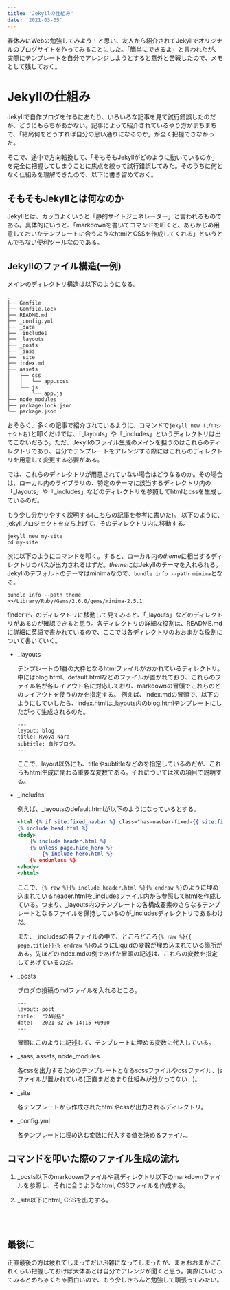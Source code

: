 ```yaml
---
title: 'Jekyllの仕組み'
date: '2021-03-05'
---
```



春休みにWebの勉強してみよう！と思い、友人から紹介されてJekyllでオリジナルのブログサイトを作ってみることにした。「簡単にできるよ」と言われたが、実際にテンプレートを自分でアレンジしようとすると意外と苦戦したので、メモとして残しておく。

# Jekyllの仕組み
Jekyllで自作ブログを作るにあたり、いろいろな記事を見て試行錯誤したのだが、どうにもらちがあかない。記事によって紹介されているやり方がまちまちで、「結局何をどうすれば自分の思い通りになるのか」が全く把握できなかった。

そこで、途中で方向転換して、「そもそもJekyllがどのように動いているのか」を完全に把握してしまうことに焦点を絞って試行錯誤してみた。そのうちに何となく仕組みを理解できたので、以下に書き留めておく。

## そもそもJekyllとは何なのか

Jekyllとは、カッコよくいうと「静的サイトジェネレーター」と言われるものである。具体的にいうと、「markdownを書いてコマンドを叩くと、あらかじめ用意しておいたテンプレートに合うようなhtmlとCSSを作成してくれる」というとんでもない便利ツールなのである。


## Jekyllのファイル構造(一例)
メインのディレクトリ構造は以下のようになる。

```
.
├── Gemfile
├── Gemfile.lock
├── README.md
├── _config.yml
├── _data
├── _includes
├── _layouts
├── _posts
├── _sass
├── _site
├── index.md
├── assets
│   ├── css
│   │   └── app.scss
│   └── js
│       └── app.js
├── node_modules
├── package-lock.json
└── package.json
```
おそらく、多くの記事で紹介されているように、コマンドで```jekyll new (プロジェクト名)```と叩くだけでは、「_layouts」や「_includes」というディレクトリは出てこないだろう。ただ、Jekyllのファイル生成のメインを担うのはこれらのディレクトリであり、自分でテンプレートをアレンジする際にはこれらのディレクトリを用意して変更する必要がある。

では、これらのディレクトリが用意されていない場合はどうなるのか。その場合は、ローカル内のライブラリの、特定のテーマに該当するディレクトリ内の「_layouts」や「_includes」などのディレクトリを参照してhtmlとcssを生成しているのだ。

もう少し分かりやすく説明する([こちらの記事](http://jekyllrb-ja.github.io/docs/themes/)を参考に書いた)。
以下のように、jekyllプロジェクトを立ち上げて、そのディレクトリ内に移動する。
```
jekyll new my-site
cd my-site
```

次に以下のようにコマンドを叩く。すると、ローカル内の*theme*に相当するディレクトリのパスが出力されるはずだ。*theme*にはJekyllのテーマを入れられる。Jekyllのデフォルトのテーマはminimaなので、```bundle info --path minima```となる。
```
bundle info --path theme
>>/Library/Ruby/Gems/2.6.0/gems/minima-2.5.1
```
finderでこのディレクトリに移動して見てみると、「_layouts」などのディレクトリがあるのが確認できると思う。各ディレクトリの詳細な役割は、README.mdに詳細に英語で書かれているので、ここでは各ディレクトリのおおまかな役割について書いていく。<br>

- _layouts 

    テンプレートの1番の大枠となるhtmlファイルがおかれているディレクトリ。中にはblog.html、default.htmlなどのファイルが置かれており、これらのファイル名が各レイアウト名に対応しており、markdownの冒頭でこれらのどのレイアウトを使うのかを指定する。
    例えば、index.mdの冒頭で、以下のようにしていしたら、index.htmlは_layouts内のblog.htmlテンプレートにしたがって生成されるのだ。

    ```
    ---
    layout: blog
    title: Ryoya Nara
    subtitle: 自作ブログ。
    ---
    ```

    ここで、layout以外にも、titleやsubtitleなどのを指定しているのだが、これらもhtml生成に関わる重要な変数である。それについては次の項目で説明する。<br>

- _includes

    例えば、_layoutsのdefault.htmlが以下のようになっているとする。
    ```html:default.html
    <html {% if site.fixed_navbar %} class="has-navbar-fixed-{{ site.fixed_navbar }}" {% endif %}>
    {% include head.html %}
    <body>
        {% include header.html %}
        {% unless page.hide_hero %}
            {% include hero.html %}
        {% endunless %}
    </body>
    </html>
    ```

    ここで、`{% raw %}{% include header.html %}{% endraw %}`のように埋め込まれているheader.htmlを_includesファイル内から参照してhtmlを作成している。つまり、_layouts内のテンプレートの各構成要素のさらなるテンプレートとなるファイルを保持しているのが_includesディレクトリであるわけだ。

    また、_includesの各ファイルの中で、ところどころ`{% raw %}{{ page.title}}{% endraw %}`のようにLiquidの変数が埋め込まれている箇所がある。先ほどのindex.mdの例であげた冒頭の記述は、これらの変数を指定してあげているのだ。 <br>

- _posts

    ブログの投稿のmdファイルを入れるところ。

    ```
    ---
    layout: post
    title:  "2A総括"
    date:   2021-02-26 14:15 +0900
    ---
    ```

    冒頭にこのように記述して、テンプレートに埋める変数に代入している。<br>

- _sass, assets, node_modules

    各cssを出力するためのテンプレートとなるscssファイルやcssファイル、jsファイルが置かれている(正直まだあまり仕組みが分かってない...)。<br>

- _site

    各テンプレートから作成されたhtmlやcssが出力されるディレクトリ。

- _config.yml

    各テンプレートに埋め込む変数に代入する値を決めるファイル。

## コマンドを叩いた際のファイル生成の流れ
1. _posts以下のmarkdownファイルや親ディレクトリ以下のmarkdownファイルを参照し、それに合うようなhtml, CSSファイルを作成する。

2. _site以下にhtml, CSSを出力する。

    <br><br>

## 最後に

正直最後の方は疲れてしまってだいぶ雑になってしまったが、まぁおおまかにこれくらい把握しておけば大体あとは自分でアレンジが聞くと思う。実際にいじってみるとめちゃくちゃ面白いので、もう少しきちんと勉強して頑張ってみたい。


